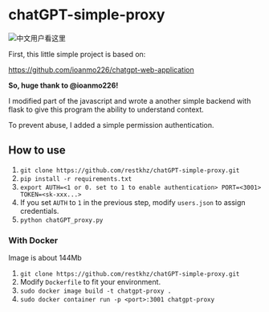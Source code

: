 # chatGPT-simple-proxy

![中文用户看这里](https://blog.restkhz.com/post/chatGPT-simple-proxy)

First, this little simple project is based on:

https://github.com/ioanmo226/chatgpt-web-application

**So, huge thank to @ioanmo226!**

I modified part of the javascript and wrote a another simple backend with flask to give this program the ability to understand context.

To prevent abuse, I added a simple permission authentication.

## How to use

1. ```git clone https://github.com/restkhz/chatGPT-simple-proxy.git```
2. ```pip install -r requirements.txt```
3. ```export AUTH=<1 or 0. set to 1 to enable authentication> PORT=<3001>  TOKEN=<sk-xxx...>```
4. If you set `AUTH` to `1` in the previous step, modify `users.json` to assign credentials.
5. ```python chatGPT_proxy.py```

### With Docker
Image is about 144Mb

1. ```git clone https://github.com/restkhz/chatGPT-simple-proxy.git```
2. Modify `Dockerfile` to fit your environment.
3. ```sudo docker image build -t chatgpt-proxy .```
4. ```sudo docker container run -p <port>:3001 chatgpt-proxy```